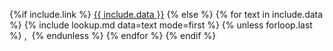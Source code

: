 {%if include.link %}
    <a href="{{ include.link}}">{{ include.data }}</a>
{% else %}
    {% for text in include.data %}
        {% include lookup.md data=text mode=first %}
        {% unless forloop.last %}
            ,&nbsp;
        {% endunless %}
    {% endfor %}
{% endif %}
